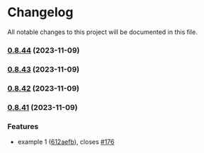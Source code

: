 # Changelog

All notable changes to this project will be documented in this file.


### [0.8.44](https://github.com/FlavioLionelRita/lambdaorm/compare/v0.8.43...v0.8.44) (2023-11-09)

### [0.8.43](https://github.com/FlavioLionelRita/lambdaorm/compare/v0.8.42...v0.8.43) (2023-11-09)

### [0.8.42](https://github.com/FlavioLionelRita/lambdaorm/compare/v0.8.41...v0.8.42) (2023-11-09)

### [0.8.41](https://github.com/FlavioLionelRita/lambdaorm/compare/v0.8.40...v0.8.41) (2023-11-09)


### Features

* example 1 ([612aefb](https://github.com/FlavioLionelRita/lambdaorm/commit/612aefb6e79c7474c32ed7244117ca39cc874e23)), closes [#176](https://github.com/FlavioLionelRita/lambdaorm/issues/176)
